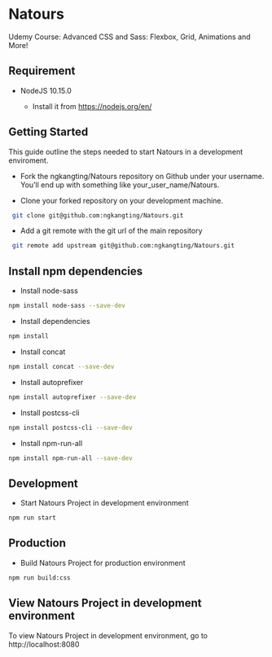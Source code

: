 # Natours

Udemy Course: Advanced CSS and Sass: Flexbox, Grid, Animations and More!

Requirement
------------------

* NodeJS 10.15.0

  - Install it from https://nodejs.org/en/

Getting Started
------------------
This guide outline the steps needed to start Natours in a development enviroment.

 * Fork the ngkangting/Natours repository on Github under your username. You’ll end up with something like your_user_name/Natours.

 * Clone your forked repository on your development machine.

```sh
 git clone git@github.com:ngkangting/Natours.git
```

* Add a git remote with the git url of the main repository

```sh
 git remote add upstream git@github.com:ngkangting/Natours.git
```

Install npm dependencies
------------------

* Install node-sass

```sh
npm install node-sass --save-dev
```

* Install dependencies

```sh
npm install
```

* Install concat

```sh
npm install concat --save-dev
```

* Install autoprefixer

```sh
npm install autoprefixer --save-dev
```

* Install postcss-cli

```sh
npm install postcss-cli --save-dev
```

* Install npm-run-all

```sh
npm install npm-run-all --save-dev
```

Development
------------------

* Start Natours Project in development environment

```sh
npm run start
```

Production
------------------

* Build Natours Project for production environment

```sh
npm run build:css
```

View Natours Project in development environment
------------------
To view Natours Project in development environment, go to http://localhost:8080
